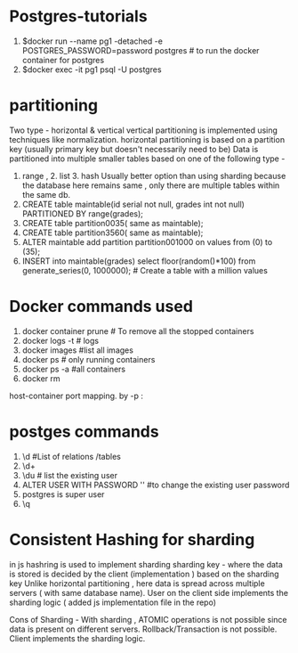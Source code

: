 # Postgres-tutorials

1. $docker run --name pg1 -detached -e POSTGRES_PASSWORD=password postgres # to run the docker container for postgres
2. $docker exec -it pg1 psql -U postgres

# partitioning 
Two type - horizontal & vertical 
vertical partitioning is implemented using techniques like normalization.
horizontal partitioning is based on a partition key (usually primary key but doesn't necessarily need to be)
Data is partitioned into multiple smaller tables based on one of the following type -
1. range , 2. list 3. hash
Usually better option than using sharding because the database here remains same , only there are multiple tables within the same db.
1. CREATE table maintable(id serial not null, grades int not null)
  PARTITIONED BY range(grades);
2. CREATE table partition0035( same as maintable);
3. CREATE table partition3560( same as maintable);
4. ALTER maintable add partition partition001000 on values from (0) to (35);
5. INSERT into maintable(grades) select floor(random()*100) from generate_series(0, 1000000); # Create a table with a million values

# Docker commands used
1. docker container prune # To remove all the stopped containers
2. docker logs -t <tag name> # logs
3. docker images #list all images
4. docker ps # only running containers
5. docker ps -a #all containers
6. docker rm <container name>

host-container port mapping.  by -p <host port>:<container port> 

# postges commands
1. \d #List of relations /tables
2. \d+
3. \du # list the existing user
4. ALTER USER <user name> WITH PASSWORD '<new password>' #to change the existing user password
5. postgres is super user
6. \q

# Consistent Hashing for sharding
in js hashring is used to implement sharding
sharding key - where the data is stored is decided by the client (implementation ) based on the sharding key
Unlike horizontal partitioning , here data is spread across multiple servers ( with same database name). User on the client side implements the sharding logic ( added js implementation file in the repo) 

Cons of Sharding -
With sharding , ATOMIC operations is not possible since data is present on different servers.
Rollback/Transaction is not possible.
Client implements the sharding logic.

